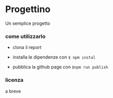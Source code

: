 
# Progettino 

Un semplice progetto

### come utilizzarlo 
* clona il report
+ installa le dipendenze con `$ npm instal`
* pubblica la github page con `$npm run publish`


### licenza
a breve